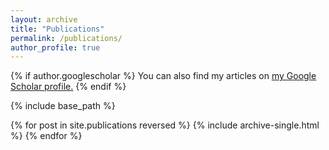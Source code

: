 ```yaml
---
layout: archive
title: "Publications"
permalink: /publications/
author_profile: true
---
```


{% if author.googlescholar %}
  You can also find my articles on <u><a href="{{https://scholar.google.com/citations?user=igqB7Y4AAAAJ&hl=es}}">my Google Scholar profile</a>.</u>
{% endif %}

{% include base_path %}

{% for post in site.publications reversed %}
  {% include archive-single.html %}
{% endfor %}
